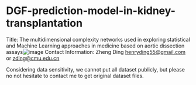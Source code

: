 # DGF-prediction-model-in-kidney-transplantation
Title: The multidimensional complexity networks used in exploring statistical and Machine Learning approaches in medicine based on aortic dissection assays![image](https://user-images.githubusercontent.com/68378073/186060013-75ce8ee2-e4b9-4d96-a1fa-a66082f02540.png)
Contact Information: Zheng Ding henryding55@gmail.com or zding@cmu.edu.cn

Considering data sensitivity, we cannot put all dataset publicly, but please no not hesitate to contact me to get original dataset files.
